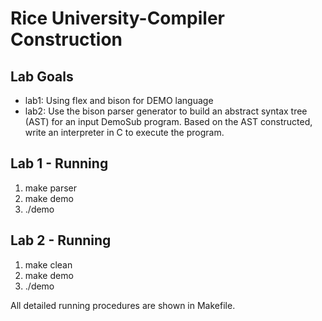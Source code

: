 # Rice University-Compiler Construction

## Lab Goals
- lab1: Using flex and bison for DEMO language
- lab2: Use the bison parser generator to build an abstract syntax tree (AST) for an input DemoSub program. Based on the AST constructed, write an interpreter in C to execute the program.

## Lab 1 - Running
1. make parser
2. make demo
3. ./demo <file name>

## Lab 2 - Running
1. make clean
2. make demo
3. ./demo <file name>

All detailed running procedures are shown in Makefile.